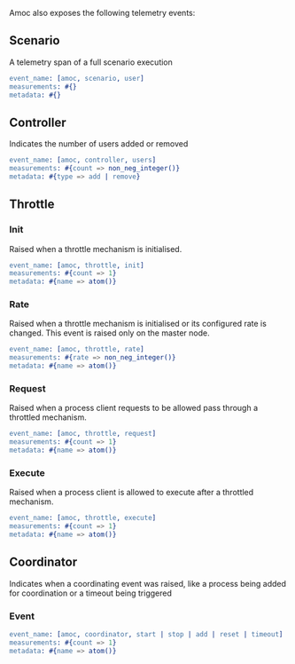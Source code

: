 Amoc also exposes the following telemetry events:

## Scenario

A telemetry span of a full scenario execution
```erlang
event_name: [amoc, scenario, user]
measurements: #{}
metadata: #{}
```

## Controller

Indicates the number of users added or removed
```erlang
event_name: [amoc, controller, users]
measurements: #{count => non_neg_integer()}
metadata: #{type => add | remove}
```

## Throttle

### Init

Raised when a throttle mechanism is initialised.

```erlang
event_name: [amoc, throttle, init]
measurements: #{count => 1}
metadata: #{name => atom()}
```

### Rate

Raised when a throttle mechanism is initialised or its configured rate is changed.
This event is raised only on the master node.

```erlang
event_name: [amoc, throttle, rate]
measurements: #{rate => non_neg_integer()}
metadata: #{name => atom()}
```

### Request

Raised when a process client requests to be allowed pass through a throttled mechanism.

```erlang
event_name: [amoc, throttle, request]
measurements: #{count => 1}
metadata: #{name => atom()}
```

### Execute

Raised when a process client is allowed to execute after a throttled mechanism.

```erlang
event_name: [amoc, throttle, execute]
measurements: #{count => 1}
metadata: #{name => atom()}
```

## Coordinator

Indicates when a coordinating event was raised, like a process being added for coordination or a timeout being triggered

### Event
```erlang
event_name: [amoc, coordinator, start | stop | add | reset | timeout]
measurements: #{count => 1}
metadata: #{name => atom()}
```
